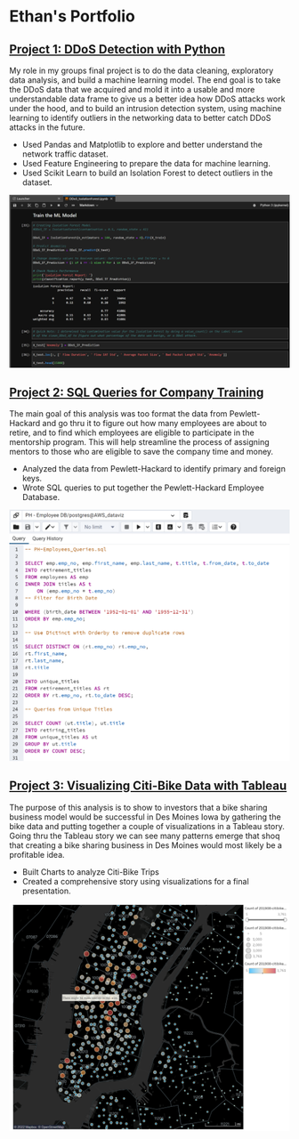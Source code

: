 # Ethan's Portfolio

## [Project 1: DDoS Detection with Python](https://github.com/Brotherscodes/Cyber_Security_Intrusion_Prevention.git) 

  My role in my groups final project is to do the data cleaning, exploratory data analysis, and build a machine learning model. The end goal is to take the DDoS data that we acquired and mold it into a usable and more understandable data frame to give us a better idea how DDoS attacks work under the hood, and to build an intrusion detection system, using machine learning to identify outliers in the networking data to better catch DDoS attacks in the future. 
  
  * Used Pandas and Matplotlib to explore and better understand the network traffic dataset.
  * Used Feature Engineering to prepare the data for machine learning.
  * Used Scikit Learn to build an Isolation Forest to detect outliers in the dataset.
  
  ![Project_1](https://github.com/lrngdtascinc/Ethan_Portfolio/blob/7c1983be67de35d5df0dc37d4cafd9dd24dc52af/Images/Screenshot%20(34).png)

## [Project 2: SQL Queries for Company Training](https://github.com/lrngdtascinc/Pewlett-Hackard-Analysis-.git)  
The main goal of this analysis was too format the data from Pewlett-Hackard and go thru it to figure out how many employees are about to retire, and to find which employees are eligible to participate in the mentorship program. This will help streamline the process of assigning mentors to those who are eligible to save the company time and money.

  * Analyzed the data from Pewlett-Hackard to identify primary and foreign keys.
  * Wrote SQL queries to put together the Pewlett-Hackard Employee Database.

  ![Project_2](https://github.com/lrngdtascinc/Ethan_Portfolio/blob/9c795d5c7833139f0078b3051bf7ce00ef59b69c/Images/Screenshot%20(36).png)

## [Project 3: Visualizing Citi-Bike Data with Tableau](https://github.com/lrngdtascinc/NYC-Citi-Bike-Analysis.git)
The purpose of this analysis is to show to investors that a bike sharing business model would be successful in Des Moines Iowa by gathering the bike data and putting together a couple of visualizations in a Tableau story. Going thru the Tableau story we can see many patterns emerge that shoq that creating a bike sharing business in Des Moines would most likely be a profitable idea.

  * Built Charts to analyze Citi-Bike Trips
  * Created a comprehensive story using visualizations for a final presentation.

  ![Project_3](https://github.com/lrngdtascinc/Ethan_Portfolio/blob/8abc47c4e1e63f805903ad73a85e34f7d6b3db0f/Images/Screenshot%20(35).png)
